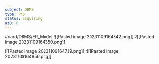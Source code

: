 ```yaml
---
subject: DBMS
type: PYQ
status: acquiring
atQ: 0
---
```

#card/DBMS/ER_Model
![[Pasted image 20231109164342.png]]::![[Pasted image 20231109164350.png]] <!--SR:!2023-11-13,3,250-->

![[Pasted image 20231109164739.png]]::![[Pasted image 20231109164856.png]] <!--SR:!2023-11-13,3,250-->

